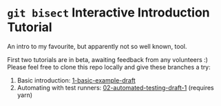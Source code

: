 # `git bisect` Interactive Introduction Tutorial
An intro to my favourite, but apparently not so well known, tool.

First two tutorials are in beta, awaiting feedback from any volunteers :) Please feel free to clone this repo locally and give these branches a try:

1. Basic introduction: [1-basic-example-draft](https://github.com/ElGoorf/git-bisect-demo/tree/1-basic-example-draft)
2. Automating with test runners: [02-automated-testing-draft-1](https://github.com/ElGoorf/git-bisect-demo/tree/02-automated-testing-draft-1) (requires yarn)
